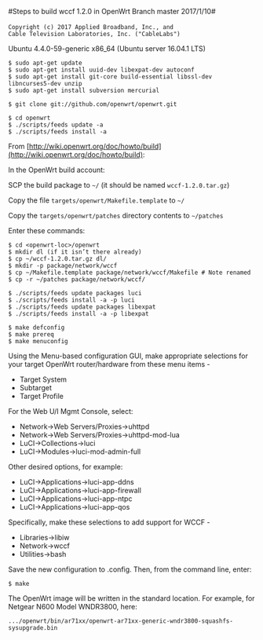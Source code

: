 #Steps to build wccf 1.2.0 in OpenWrt Branch master 2017/1/10#

`Copyright (c) 2017 Applied Broadband, Inc., and`
`                   Cable Television Laboratories, Inc. ("CableLabs")`

Ubuntu 4.4.0-59-generic x86_64 (Ubuntu server 16.04.1 LTS)
 
    $ sudo apt-get update
    $ sudo apt-get install uuid-dev libexpat-dev autoconf
    $ sudo apt-get install git-core build-essential libssl-dev libncurses5-dev unzip
    $ sudo apt-get install subversion mercurial

    $ git clone git://github.com/openwrt/openwrt.git

    $ cd openwrt
    $ ./scripts/feeds update -a
    $ ./scripts/feeds install -a
    
From [http://wiki.openwrt.org/doc/howto/build](http://wiki.openwrt.org/doc/howto/build):
    
In the OpenWrt build account:

SCP the build package to ```~/``` (it should be named ```wccf-1.2.0.tar.gz```)

Copy the file ```targets/openwrt/Makefile.template``` to ```~/```

Copy the ```targets/openwrt/patches``` directory contents to ```~/patches```

Enter these commands:

    $ cd <openwrt-loc>/openwrt
    $ mkdir dl (if it isn’t there already)
    $ cp ~/wccf-1.2.0.tar.gz dl/
    $ mkdir -p package/network/wccf
    $ cp ~/Makefile.template package/network/wccf/Makefile # Note renamed
    $ cp -r ~/patches package/network/wccf/
    
    $ ./scripts/feeds update packages luci
    $ ./scripts/feeds install -a -p luci
    $ ./scripts/feeds update packages libexpat
    $ ./scripts/feeds install -a -p libexpat
    
    $ make defconfig
    $ make prereq
    $ make menuconfig
    
Using the Menu-based configuration GUI, make appropriate selections for your target OpenWrt router/hardware from these menu items -

- Target System
- Subtarget
- Target Profile

For the Web U/I Mgmt Console, select:

- Network->Web Servers/Proxies->uhttpd
- Network->Web Servers/Proxies->uhttpd-mod-lua
- LuCI->Collections->luci
- LuCI->Modules->luci-mod-admin-full

Other desired options, for example:

- LuCI->Applications->luci-app-ddns
- LuCI->Applications->luci-app-firewall
- LuCI->Applications->luci-app-ntpc
- LuCI->Applications->luci-app-qos


Specifically, make these selections to add support for WCCF -

- Libraries->libiw
- Network->wccf
- Utilities->bash

Save the new configuration to .config. Then, from the command line, enter:

    $ make

The OpenWrt image will be written in the standard location.  For example, for Netgear N600 Model WNDR3800, here:

    .../openwrt/bin/ar71xx/openwrt-ar71xx-generic-wndr3800-squashfs-sysupgrade.bin

